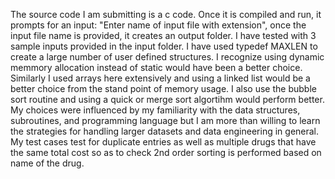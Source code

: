 The source code I am submitting is a c code. Once it is compiled and run, it prompts for an input: "Enter name of input file with extension", once the input file name is provided, it creates an output folder. I have tested with 3 sample inputs provided in the input folder.
I have used typedef MAXLEN to create a large number of user defined structures. I recognize using dynamic memmory allocation instead of static would have been a better choice.
Similarly I used arrays here extensively and using a linked list would be a better choice from the stand point of memory usage.
I also use the bubble sort routine and using a quick or merge sort algortihm would perform better. 
My choices were influenced by my familiarity with the data structures, subroutines, and programming language but I am more than willing to learn the strategies for handling larger datasets and data engineering in general.
My test cases test for duplicate entries as well as multiple drugs that have the same total cost so as to check 2nd order sorting is performed based on name of the drug.
